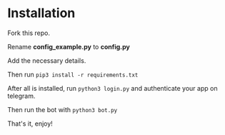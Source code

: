 # Installation
Fork this repo.

Rename **config_example.py** to **config.py**

Add the necessary details.

Then run ```pip3 install -r requirements.txt```

After all is installed, run ```python3 login.py``` and authenticate your app on telegram.

Then run the bot with ```python3 bot.py```

That's it, enjoy!